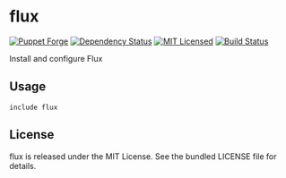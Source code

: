 flux
==============

[![Puppet Forge](https://img.shields.io/puppetforge/v/halyard/flux.svg)](https://forge.puppetlabs.com/halyard/flux)
[![Dependency Status](https://img.shields.io/gemnasium/halyard/puppet-flux.svg)](https://gemnasium.com/halyard/puppet-flux)
[![MIT Licensed](https://img.shields.io/badge/license-MIT-green.svg)](https://tldrlegal.com/license/mit-license)
[![Build Status](https://img.shields.io/circleci/project/halyard/puppet-flux/master.svg)](https://circleci.com/gh/halyard/puppet-flux)

Install and configure Flux

## Usage

```puppet
include flux
```

## License

flux is released under the MIT License. See the bundled LICENSE file for details.

